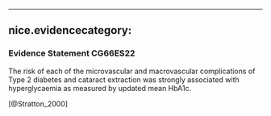 
---
nice.evidencecategory: 
---

### Evidence Statement CG66ES22
The risk of each of the microvascular and macrovascular complications of Type 2 diabetes
and cataract extraction was strongly associated with hyperglycaemia as measured by
updated mean HbA1c.

[@Stratton_2000]

